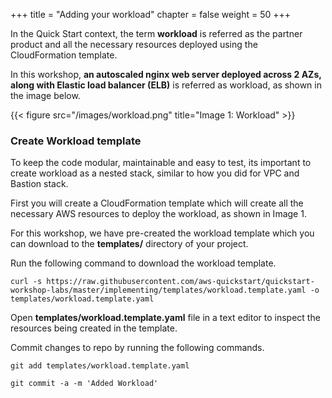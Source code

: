 +++
title = "Adding your workload"
chapter = false
weight = 50
+++

In the Quick Start context, the term **workload** is referred as the partner product and all the necessary resources deployed using the CloudFormation template.

In this workshop, **an autoscaled nginx web server deployed across 2 AZs, along with Elastic load balancer (ELB)** is referred as workload, as shown in the image below.

{{< figure src="/images/workload.png" title="Image 1: Workload" >}}

### Create Workload template

To keep the code modular, maintainable and easy to test, its important to create workload as a nested stack, similar to how you did for VPC and Bastion stack.

First you will create a CloudFormation template which will create all the necessary AWS resources to deploy the workload, as shown in Image 1.

For this workshop, we have pre-created the workload template which you can download to the **templates/** directory of your project.

Run the following command to download the workload template.

```
curl -s https://raw.githubusercontent.com/aws-quickstart/quickstart-workshop-labs/master/implementing/templates/workload.template.yaml -o templates/workload.template.yaml
```

Open **templates/workload.template.yaml** file in a text editor to inspect the resources being created in the template.

Commit changes to repo by running the following commands.

`git add templates/workload.template.yaml`

`git commit -a -m 'Added Workload'`